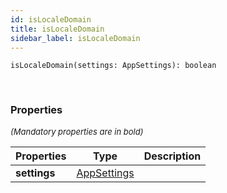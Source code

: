 ```yaml
---
id: isLocaleDomain
title: isLocaleDomain
sidebar_label: isLocaleDomain
---
```


```tsx
isLocaleDomain(settings: AppSettings): boolean
```
<br/>



### Properties

<font size="2"><i>(Mandatory properties are in bold)</i></font>

| Properties | Type | Description |
| --------- | ---- | ----------- |
| **settings** | [AppSettings](/framework-api/interfaces/AppSettings.md) |  |
